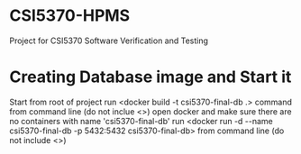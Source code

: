 # CSI5370-HPMS
Project for CSI5370 Software Verification and Testing


# Creating Database image and Start it
Start from root of project
run <docker build -t csi5370-final-db .> command from command line (do not inclue <>)
open docker and make sure there are no containers with name 'csi5370-final-db'
run <docker run -d --name csi5370-final-db -p 5432:5432 csi5370-final-db> from command line (do not include <>)

